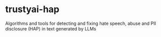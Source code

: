 # trustyai-hap
Algorithms and tools for detecting and fixing hate speech, abuse and PII disclosure (HAP) in text generated by LLMs
